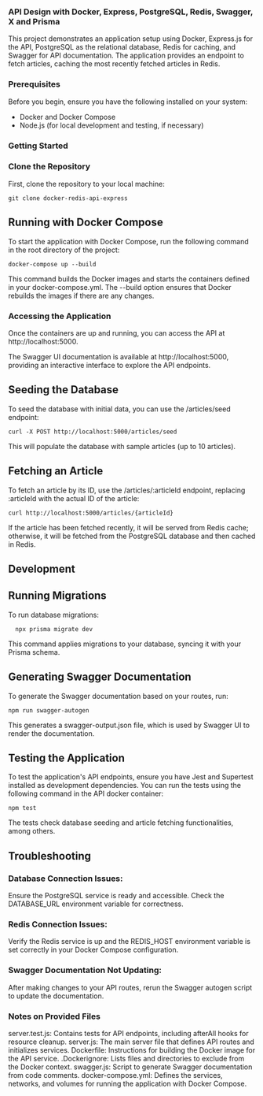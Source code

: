 ### API Design with Docker, Express, PostgreSQL, Redis, Swagger, X and Prisma
  This project demonstrates an application setup using Docker, Express.js for the API, PostgreSQL as the relational database, Redis for caching, and Swagger for API documentation. The application provides an endpoint to fetch articles, caching the most recently fetched articles in Redis.


### Prerequisites
  Before you begin, ensure you have the following installed on your system:
  - Docker and Docker Compose
  - Node.js (for local development and testing, if necessary)


### Getting Started
  ### Clone the Repository
  First, clone the repository to your local machine:

    git clone docker-redis-api-express


## Running with Docker Compose
  To start the application with Docker Compose, run the following command in the root directory of the project:

    docker-compose up --build

  This command builds the Docker images and starts the containers defined in your docker-compose.yml. The --build option ensures that Docker rebuilds the images if there are any changes.


### Accessing the Application
  Once the containers are up and running, you can access the API at http://localhost:5000.

  The Swagger UI documentation is available at http://localhost:5000, providing an interactive interface to explore the API endpoints.


## Seeding the Database
  To seed the database with initial data, you can use the /articles/seed endpoint:

    curl -X POST http://localhost:5000/articles/seed

  This will populate the database with sample articles (up to 10 articles).


## Fetching an Article
  To fetch an article by its ID, use the /articles/:articleId endpoint, replacing :articleId with the actual ID of the article:

    curl http://localhost:5000/articles/{articleId}

  If the article has been fetched recently, it will be served from Redis cache; otherwise, it will be fetched from the PostgreSQL database and then cached in Redis.


## Development
## Running Migrations
  To run database migrations:

      npx prisma migrate dev

  This command applies migrations to your database, syncing it with your Prisma schema.


## Generating Swagger Documentation
  To generate the Swagger documentation based on your routes, run:

    npm run swagger-autogen

  This generates a swagger-output.json file, which is used by Swagger UI to render the documentation.


## Testing the Application
  To test the application's API endpoints, ensure you have Jest and Supertest installed as development dependencies. You can run the tests using the following command in the API docker container:

    npm test

  The tests check database seeding and article fetching functionalities, among others.


## Troubleshooting

  ### Database Connection Issues:
  Ensure the PostgreSQL service is ready and accessible. Check the DATABASE_URL environment variable for correctness.


  ### Redis Connection Issues:
  Verify the Redis service is up and the REDIS_HOST environment variable is set correctly in your Docker Compose configuration.


  ### Swagger Documentation Not Updating:
  After making changes to your API routes, rerun the Swagger autogen script to update the documentation.


### Notes on Provided Files
  server.test.js: Contains tests for API endpoints, including afterAll hooks for resource cleanup.
  server.js: The main server file that defines API routes and initializes services.
  Dockerfile: Instructions for building the Docker image for the API service.
  .Dockerignore: Lists files and directories to exclude from the Docker context.
  swagger.js: Script to generate Swagger documentation from code comments.
  docker-compose.yml: Defines the services, networks, and volumes for running the application with Docker Compose.
